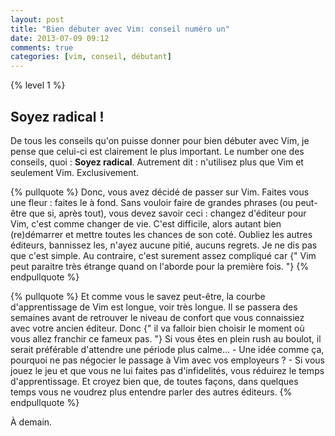 ```yaml
---
layout: post
title: "Bien débuter avec Vim: conseil numéro un"
date: 2013-07-09 09:12
comments: true
categories: [vim, conseil, débutant]
---
```


{% level 1 %}

Soyez radical !
-------------

De tous les conseils qu'on puisse donner pour bien débuter avec Vim, je pense
que celui-ci est clairement le plus important. Le number one des conseils,
quoi : **Soyez radical**. Autrement dit : n'utilisez plus que Vim et seulement
Vim. Exclusivement.

<!-- more -->

{% pullquote %}
Donc, vous avez décidé de passer sur Vim.
Faites vous une fleur : faites le à fond.
Sans vouloir faire de grandes phrases (ou peut-être que si, après tout), vous
devez savoir ceci : changez d'éditeur pour Vim, c'est comme changer de vie.
C'est difficile, alors autant bien (re)démarrer et mettre toutes les chances
de son coté.
Oubliez les autres éditeurs, bannissez les, n'ayez aucune pitié, aucuns regrets.
Je ne dis pas que c'est simple. Au contraire, c'est surement assez
compliqué car {" Vim peut paraitre très étrange quand on l'aborde pour la
première fois. "}
{% endpullquote %}

{% pullquote %}
Et comme vous le savez peut-être, la courbe d'apprentissage de
Vim est longue, voir très longue. Il se passera des semaines avant
de retrouver le niveau de confort que vous connaissiez avec votre ancien
éditeur.
Donc {" il va falloir bien choisir le moment où vous allez franchir ce
fameux pas. "}
Si vous êtes en plein rush au boulot, il serait préférable d'attendre une
période plus calme… - Une idée comme ça, pourquoi ne pas négocier le
passage à Vim avec vos employeurs ? -
Si vous jouez le jeu et que vous ne lui
faites pas d'infidelités, vous réduirez le temps d'apprentissage.
Et croyez bien que, de toutes
façons, dans quelques temps vous ne voudrez plus entendre parler des autres
éditeurs.
{% endpullquote %}

À demain.
